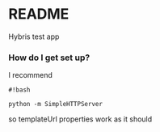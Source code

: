 # README #

Hybris test app

### How do I get set up? ###

I recommend 


```
#!bash

python -m SimpleHTTPServer
```


so templateUrl properties work as it should